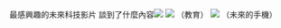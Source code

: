 最感興趣的未來科技影片
談到了什麼內容![](https://s3-ap-northeast-1.amazonaws.com/g0v-hackmd-（醫療）images/uploads/upload_ae341ab75712887eac3bcdc9d52594d3.png)
![](https://s3-ap-northeast-1.amazonaws.com/g0v-hackmd-images/uploads/upload_67fa854d9d84a8a78ded383e8788f542.png)
（教育）
![](https://s3-ap-northeast-1.amazonaws.com/g0v-hackmd-images/uploads/upload_6dc90459f1d083a2005c5c1b2b13041a.png)
（未來的手機）